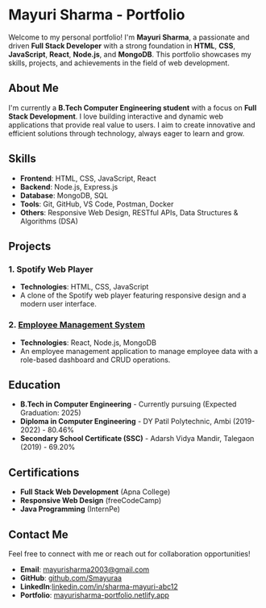 # Mayuri Sharma - Portfolio

Welcome to my personal portfolio! I'm **Mayuri Sharma**, a passionate and driven **Full Stack Developer** with a strong foundation in **HTML**, **CSS**, **JavaScript**, **React**, **Node.js**, and **MongoDB**. This portfolio showcases my skills, projects, and achievements in the field of web development.

## About Me

I'm currently a **B.Tech Computer Engineering student** with a focus on **Full Stack Development**. I love building interactive and dynamic web applications that provide real value to users. I aim to create innovative and efficient solutions through technology, always eager to learn and grow.

## Skills

- **Frontend**: HTML, CSS, JavaScript, React
- **Backend**: Node.js, Express.js
- **Database**: MongoDB, SQL
- **Tools**: Git, GitHub, VS Code, Postman, Docker
- **Others**: Responsive Web Design, RESTful APIs, Data Structures & Algorithms (DSA)

## Projects

### 1. Spotify Web Player
- **Technologies**: HTML, CSS, JavaScript
- A clone of the Spotify web player featuring responsive design and a modern user interface.

### 2. [Employee Management System](https://github.com/Smayuraa/employee-management-system)
- **Technologies**: React, Node.js, MongoDB
- An employee management application to manage employee data with a role-based dashboard and CRUD operations.

## Education

- **B.Tech in Computer Engineering** - Currently pursuing (Expected Graduation: 2025)
- **Diploma in Computer Engineering** - DY Patil Polytechnic, Ambi (2019-2022) - 80.46%
- **Secondary School Certificate (SSC)** - Adarsh Vidya Mandir, Talegaon (2019) - 69.20%

## Certifications

- **Full Stack Web Development** (Apna College)
- **Responsive Web Design** (freeCodeCamp)
- **Java Programming** (InternPe)

## Contact Me

Feel free to connect with me or reach out for collaboration opportunities!

- **Email**: [mayurisharma2003@gmail.com](mailto:mayurisharma2003@gmail.com)
- **GitHub**: [github.com/Smayuraa](https://github.com/Smayuraa)
- **LinkedIn**:[linkedin.com/in/sharma-mayuri-abc12](https://www.linkedin.com/in/sharma-mayuri-abc12)
- **Portfolio**: [mayurisharma-portfolio.netlify.app](https://mayurisharma-portfolio.netlify.app/)
  
